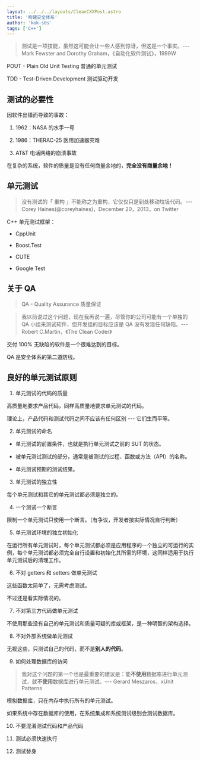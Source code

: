 ```yaml
---
layout: ../../../layouts/CleanCXXPost.astro
title: '构建安全体系'
author: 'kok-s0s'
tags: ['C++']
---
```


> 测试是一项技能，虽然这可能会让一些人感到惊讶，但这是一个事实。--- Mark Fewster and Dorothy Graham，《自动化软件测试》，1999W

POUT - Plain Old Unit Testing 普通的单元测试

TDD - Test-Driven Development 测试驱动开发

## 测试的必要性

因软件出错而导致的事故：

1. 1962：NASA 的水手一号

2. 1986：THERAC-25 医用加速器灾难

3. AT&T 电话网络的崩溃事故

在复杂的系统，软件的质量是没有任何商量余地的，**完全没有商量余地！**

## 单元测试

> 没有测试的「 重构 」不能称之为重构，它仅仅只是到处移动垃圾代码。--- Corey Haines(@coreyhaines)，December 20，2013，on Twitter

C++ 单元测试框架：

- CppUnit

- Boost.Test

- CUTE

- Google Test

## 关于 QA

> QA - Quality Assurance 质量保证

> 我以前说过这个问题，现在我再说一遍，尽管你的公司可能有一个单独的 QA 小组来测试软件，但开发组的目标应该是 QA 没有发现任何缺陷。--- Robert C.Martin，《The Clean Coder》

交付 100% 无缺陷的软件是一个很难达到的目标。

QA 是安全体系的第二道防线。

## 良好的单元测试原则

1. 单元测试的代码的质量

高质量地要求产品代码，同样高质量地要求单元测试的代码。

理论上，产品代码和测试代码之间不应该有任何区别 --- 它们生而平等。

2. 单元测试的命名

- 单元测试的前置条件，也就是执行单元测试之前的 SUT 的状态。

- 被单元测试测试的部分，通常是被测试的过程、函数或方法（API）的名称。

- 单元测试预期的测试结果。

3. 单元测试的独立性

每个单元测试和其它的单元测试都必须是独立的。

4. 一个测试一个断言

限制一个单元测试只使用一个断言。（有争议，开发者按实际情况自行判断）

5. 单元测试环境的独立初始化

在运行所有单元测试时，每个单元测试都必须是应用程序的一个独立的可运行的实例，每个单元测试都必须完全自行设置和初始化其所需的环境，这同样适用于执行单元测试后的清理工作。

6. 不对 getters 和 setters 做单元测试

这些函数太简单了，无需考虑测试。

不过还是看实际情况的。

7. 不对第三方代码做单元测试

不使用那些没有自己的单元测试和质量可疑的库或框架，是一种明智的架构选择。

8. 不对外部系统做单元测试

无视这些，只测试自己的代码，而不是**别人的代码**。

9. 如何处理数据库的访问

> 我对这个问题的第一个也是最重要的建议是：能**不使用**数据库进行单元测试，就**不使用**数据库进行单元测试。--- Gerard Meszaros，xUnit Patterns

模拟数据库，只在内存中执行所有的单元测试。

如果系统中存在数据库的使用，在系统集成和系统测试级别会测试数据库。

10. 不要混淆测试代码和产品代码

11. 测试必须快速执行

12. 测试替身
